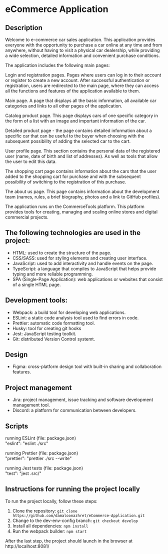 # eCommerce Application

## Description

Welcome to e-commerce car sales application. This application provides everyone with the opportunity to purchase a car online at any time and from anywhere, without having to visit a physical car dealership, while providing a wide selection, detailed information and convenient purchase conditions.

The application includes the following main pages:

Login and registration pages. Pages where users can log in to their account or register to create a new account. After successful authentication or registration, users are redirected to the main page, where they can access all the functions and features of the application available to them.

Main page. A page that displays all the basic information, all available car categories and links to all other pages of the application.

Catalog product page. This page displays cars of one specific category in the form of a list with an image and important information of the car.

Detailed product page - the page contains detailed information about a specific car that can be useful to the buyer when choosing with the subsequent possibility of adding the selected car to the cart.

User profile page. This section contains the personal data of the registered user (name, date of birth and list of addresses). As well as tools that allow the user to edit this data.

The shopping cart page contains information about the cars that the user added to the shopping cart for purchase and with the subsequent possibility of switching to the registration of this purchase.

The about us page. This page contains information about the development team (names, rules, a brief biography, photos and a link to GitHub profiles).

The application runs on the CommerceTools platform. This platform provides tools for creating, managing and scaling online stores and digital commercial projects.

## The following technologies are used in the project:

-   HTML: used to create the structure of the page.
-   CSS/SASS: used for styling elements and creating user interface.
-   JavaScript: used to add interactivity and handle events on the page.
-   TypeScript: a language that compiles to JavaScript that helps provide typing and more reliable programming.
-   SPA (Single-Page Application): web applications or websites that consist of a single HTML page.

## Development tools:

-   Webpack: a build tool for developing web applications.
-   ESLint: a static code analysis tool used to find errors in code.
-   Prettier: automatic code formatting tool.
-   Husky: tool for creating git hooks
-   Jest: JavaScript testing toolkit.
-   Git: distributed Version Control systemt.

## Design

-   Figma: cross-platform design tool with built-in sharing and collaboration features.

## Project management

-   Jira: project management, issue tracking and software development management tool.
-   Discord: a platform for communication between developers.

## Scripts

running ESLint (file: package.json)  
"eslint": "eslint ./src"

running Prettier (file: package.json)  
"prettier": "prettier ./src --write"

running Jest tests (file: package.json)  
"test": "jest .src/"

## Instructions for running the project locally

To run the project locally, follow these steps:

1. Clone the repository: `git clone https://github.com/damaloonazhret/eCommerce-Application.git`
2. Change to the dev-env-config branch: `git checkout develop`
3. Install all dependencies: `npm install`
4. Run the webpack builder: `npm start`

After the last step, the project should launch in the browser at http://localhost:8081/
